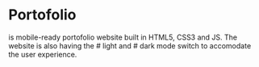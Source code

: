 # Portofolio

is mobile-ready portofolio website built in HTML5, CSS3 and JS. 
The website is also having the # light and # dark mode switch to accomodate the user experience.